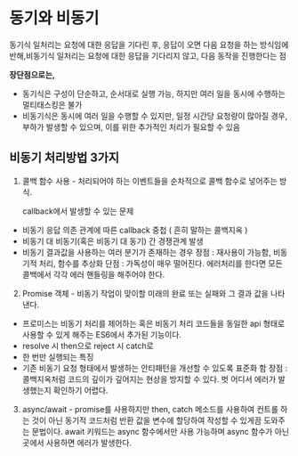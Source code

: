 # 동기와 비동기

동기식 일처리는 요청에 대한 응답을 기다린 후, 응답이 오면 다음 요청을 하는 방식임에 반해,비동기식 일처리는 요청에 대한 응답을 기다리지 않고, 다음 동작을 진행한다는 점

**장단점으로는,**

- 동기식은 구성이 단순하고, 순서대로 실행 가능, 하지만 여러 일을 동시에 수행하는 멀티태스킹은 불가
- 비동기식은 동시에 여러 일을 수행할 수 있지만, 일정 시간당 요청량이 많아질 경우,부하가 발생할 수 있으며, 이를 위한 추가적인 처리가 필요할 수 있음

## 비동기 처리방법 3가지

1. 콜백 함수 사용 - 처리되어야 하는 이벤트들을 순차적으로 콜백 함수로 넣어주는 방식.

   callback에서 발생할 수 있는 문제

- 비동기 응답 의존 관계에 따른 callback 중첩 ( 흔히 말하는 콜백지옥 )
- 비동기 대 비동기(혹은 비동기 대 동기) 간 경쟁관계 발생
- 비동기 결과값을 사용하는 여러 분기가 존재하는 경우
  장점 : 재사용이 가능함, 비동기적 처리, 함수를 추상화
  단점 : 가독성이 매우 떨어진다. 에러처리를 한다면 모든 콜백에서 각각 에러 핸들링을 해주어야 한다.

2. Promise 객체 - 비동기 작업이 맞이할 미래의 완료 또는 실패와 그 결과 값을 나타낸다.

- 프로미스는 비동기 처리를 제어하는 혹은 비동기 처리 코드들을 동일한 api 형태로 사용할 수 있게 해주는 ES6에서 추가된 기능이다.
- resolve 시 then으로 reject 시 catch로
- 한 번만 실행되는 특징
- 기존 비동기 요청 형태에서 발생하는 안티패턴을 개선할 수 있도록 표준화 함
  장점 : 콜백지옥처럼 코드의 깊이가 깊어지는 현상을 방지할 수 있다. 벗 어디서 에러가 발생했는지 확인하기 어렵다.

3. async/await - promise를 사용하지만 then, catch 메소드를 사용하여 컨트롤 하는 것이 아닌 동기적 코드처럼 반환 값을 변수에 할당하여 작성할 수 있게끔 도와주는 문법이다. await 키워드는 async 함수에서만 사용 가능하며 async 함수가 아닌 곳에서 사용하면 에러가 발생한다.
